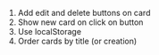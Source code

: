 1. Add edit and delete buttons on card
2. Show new card on click on button
3. Use localStorage
4. Order cards by title (or creation)
